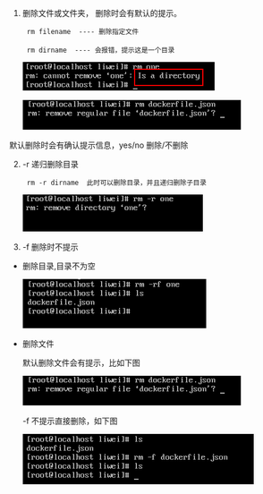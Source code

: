 1. 删除文件或文件夹， 删除时会有默认的提示。
   
        rm filename  ---- 删除指定文件

        rm dirname  ---- 会报错，提示这是一个目录

   ![avatar](../../assets/rmDir.png)

   ![avatar](../../assets/rmfile.png)

默认删除时会有确认提示信息，yes/no 删除/不删除


2. -r 递归删除目录
   
        rm -r dirname  此时可以删除目录，并且递归删除子目录

   ![avatar](../../assets/rmDirR.png)

3. -f 删除时不提示

+ 删除目录,目录不为空

   ![avatar](../../assets/rmDirRf.png)

+ 删除文件

   默认删除文件会有提示，比如下图

   ![avatar](../../assets/rmfile.png)

   -f 不提示直接删除，如下图

   ![avatar](../../assets/rmffile.png)